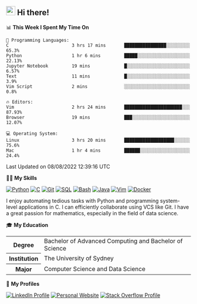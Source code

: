 ## <a href="#"><img src="https://media.giphy.com/media/hvRJCLFzcasrR4ia7z/giphy.gif" width="25px" height="25px"></a> Hi there!

<!--START_SECTION:waka-->
📊 **This Week I Spent My Time On** 

```text
💬 Programming Languages: 
C                        3 hrs 17 mins       ████████████████░░░░░░░░░   65.3% 
Python                   1 hr 6 mins         █████░░░░░░░░░░░░░░░░░░░░   22.13% 
Jupyter Notebook         19 mins             █░░░░░░░░░░░░░░░░░░░░░░░░   6.57% 
Text                     11 mins             █░░░░░░░░░░░░░░░░░░░░░░░░   3.9% 
Vim Script               2 mins              ░░░░░░░░░░░░░░░░░░░░░░░░░   0.8%

🔥 Editors: 
Vim                      2 hrs 24 mins       ██████████████████████░░░   87.93% 
Browser                  19 mins             ███░░░░░░░░░░░░░░░░░░░░░░   12.07%

💻 Operating System: 
Linux                    3 hrs 20 mins       ███████████████████░░░░░░   75.6% 
Mac                      1 hr 4 mins         ██████░░░░░░░░░░░░░░░░░░░   24.4%

```


 Last Updated on 08/08/2022 12:39:16 UTC
<!--END_SECTION:waka-->

💪🏻 **My Skills**

[![Python](https://img.shields.io/badge/-Python-yellow?style=flat-square&logo=Python)](#)
[![C     ](https://img.shields.io/badge/-C-blue?style=flat-square&logo=C)](#)
[![Git   ](https://img.shields.io/badge/-Git-grey?style=flat-square&logo=Git)](#)
[![SQL   ](https://img.shields.io/badge/-SQL-grey?style=flat-square&logo=SQLite)](#)
[![Bash  ](https://img.shields.io/badge/-Bash-grey?style=flat-square&logo=GNU-Bash)](#)
[![Java  ](https://img.shields.io/badge/-Java-grey?style=flat-square&logo=OpenJDK)](#)
[![Vim   ](https://img.shields.io/badge/-Vim-grey?style=flat-square&logo=Vim)](#)
[![Docker](https://img.shields.io/badge/-Docker-grey?style=flat-square&logo=Docker)](#)

I enjoy automating tedious tasks with Python and programming system-level applications in C. I can efficiently collaborate using VCS like Git. I have a great passion for mathematics, especially in the field of data science.

🎓 **My Education**

<table>
<tr>
    <th>Degree</th>
    <td>Bachelor of Advanced Computing and Bachelor of Science</td>
</tr>
<tr>
    <th>Institution</th>
    <td>The University of Sydney</td>
</tr>
<tr>
    <th>Major</th>
    <td>Computer Science and Data Science</td>
</tr>
</table>

🔗 **My Profiles**

[![LinkedIn Profile](https://img.shields.io/badge/-LinkedIn-blue?style=social&logo=LinkedIn)](https://www.linkedin.com/in/ziao-ji)
[![Personal Website](https://img.shields.io/badge/-Personal%20Website-blue?style=social&logo=Bootstrap)](https://www.jiziao.works)
[![Stack Overflow Profile](https://img.shields.io/badge/-Stack%20Overflow-blue?style=social&logo=StackOverflow)](https://stackoverflow.com/users/11658924/spearandshield)
